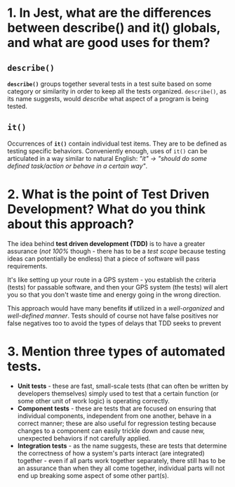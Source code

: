 # 1. In Jest, what are the differences between describe() and it() globals, and what are good uses for them?

## `describe()`

**`describe()`** groups together several tests in a test suite based on some category or similarity in order to keep all the tests organized. `describe()`, as its name suggests, would _describe_ what aspect of a program is being tested.

## `it()`

Occurrences of **`it()`** contain individual test items. They are to be defined as testing specific behaviors. Conveniently enough, uses of `it()` can be articulated in a way similar to natural English: _"it" -> "should do some defined task/action or behave in a certain way"_.

# 2. What is the point of Test Driven Development? What do you think about this approach?

The idea behind **test driven development (TDD)** is to have a greater assurance (_not 100%_ though - there has to be a _test scope_ because testing ideas can potentially be endless) that a piece of software will pass requirements.

It's like setting up your route in a GPS system - you establish the criteria (tests) for passable software, and then your GPS system (the tests) will alert you so that you don't waste time and energy going in the wrong direction.

This approach would have many benefits **if** utilized in a _well-organized_ and _well-defined manner_. Tests should of course not have false positives nor false negatives too to avoid the types of delays that TDD seeks to prevent

# 3. Mention three types of automated tests.

- **Unit tests** - these are fast, small-scale tests (that can often be written by developers themselves) simply used to test that a certain function (or some other unit of work logic) is operating correctly.
- **Component tests** - these are tests that are focused on ensuring that individual components, independent from one another, behave in a correct manner; these are also useful for regression testing because changes to a component can easily trickle down and cause new, unexpected behaviors if not carefully applied.
- **Integration tests** - as the name suggests, these are tests that determine the correctness of how a system's parts interact (are integrated) together - even if all parts work together separately, there still has to be an assurance than when they all come together, individual parts will not end up breaking some aspect of some other part(s).
